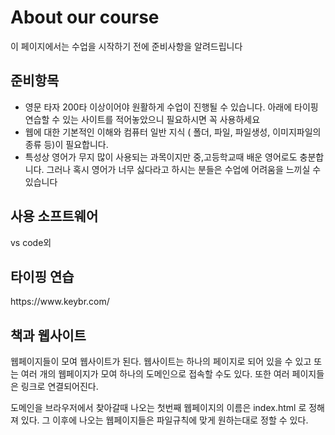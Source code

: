 <h1>About our course</h1>
이 페이지에서는 수업을 시작하기 전에 준비사항을 알려드립니다

<h2> 준비항목 </h2>
<ul>
  <li>영문 타자 200타 이상이어야 원활하게 수업이 진행될 수 있습니다. 아래에 타이핑연습할 수 있는 사이트를 적어놓았으니 필요하시면 꼭 사용하세요</li>
  <li>웹에 대한 기본적인 이해와 컴퓨터 일반 지식 ( 폴더, 파일, 파일생성, 이미지파일의 종류 등)이 필요합니다. </li>
  <li>특성상 영어가 무지 많이 사용되는 과목이지만 중,고등학교때 배운 영어로도 충분합니다. 그러나 혹시 영어가 너무 싫다라고 하시는 분들은 수업에 어려움을 느끼실 수 있습니다</li>
  </ul>
<h2> 사용 소프트웨어 </h2>
vs code외

<h2>타이핑 연습</h2>
https://www.keybr.com/


<h2>책과 웹사이트 </h2>
웹페이지들이 모여 웹사이트가 된다. 웹사이트는 하나의 페이지로 되어 있을 수 있고 또는 여러 개의 웹페이지가 모여 하나의 도메인으로 접속할 수도 있다. 
또한 여러 페이지들은 링크로 연결되어진다.

도메인을 브라우저에서 찾아갈때 나오는 첫번째 웹페이지의 이름은 index.html 로 정해져 있다. 그 이후에 나오는 웹페이지들은 파일규칙에 맞게 원하는대로 정할 수 있다.
